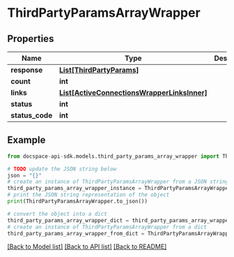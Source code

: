 # ThirdPartyParamsArrayWrapper

## Properties

Name | Type | Description | Notes
------------ | ------------- | ------------- | -------------
**response** | [**List[ThirdPartyParams]**](ThirdPartyParams.md) |  | [optional] 
**count** | **int** |  | [optional] 
**links** | [**List[ActiveConnectionsWrapperLinksInner]**](ActiveConnectionsWrapperLinksInner.md) |  | [optional] 
**status** | **int** |  | [optional] 
**status_code** | **int** |  | [optional] 

## Example

```python
from docspace-api-sdk.models.third_party_params_array_wrapper import ThirdPartyParamsArrayWrapper

# TODO update the JSON string below
json = "{}"
# create an instance of ThirdPartyParamsArrayWrapper from a JSON string
third_party_params_array_wrapper_instance = ThirdPartyParamsArrayWrapper.from_json(json)
# print the JSON string representation of the object
print(ThirdPartyParamsArrayWrapper.to_json())

# convert the object into a dict
third_party_params_array_wrapper_dict = third_party_params_array_wrapper_instance.to_dict()
# create an instance of ThirdPartyParamsArrayWrapper from a dict
third_party_params_array_wrapper_from_dict = ThirdPartyParamsArrayWrapper.from_dict(third_party_params_array_wrapper_dict)
```
[[Back to Model list]](../README.md#documentation-for-models) [[Back to API list]](../README.md#documentation-for-api-endpoints) [[Back to README]](../README.md)


